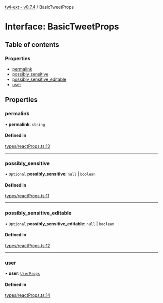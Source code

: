 [twi-ext - v0.7.4](../README.md) / BasicTweetProps

# Interface: BasicTweetProps

## Table of contents

### Properties

- [permalink](BasicTweetProps.md#permalink)
- [possibly\_sensitive](BasicTweetProps.md#possibly_sensitive)
- [possibly\_sensitive\_editable](BasicTweetProps.md#possibly_sensitive_editable)
- [user](BasicTweetProps.md#user)

## Properties

### permalink

• **permalink**: `string`

#### Defined in

[types/reactProps.ts:13](https://github.com/Robot-Inventor/twi-ext/blob/19fbc824eaabbe223fae85f0f2ec010bbe080cfc/src/types/reactProps.ts#L13)

___

### possibly\_sensitive

• `Optional` **possibly\_sensitive**: ``null`` \| `boolean`

#### Defined in

[types/reactProps.ts:11](https://github.com/Robot-Inventor/twi-ext/blob/19fbc824eaabbe223fae85f0f2ec010bbe080cfc/src/types/reactProps.ts#L11)

___

### possibly\_sensitive\_editable

• `Optional` **possibly\_sensitive\_editable**: ``null`` \| `boolean`

#### Defined in

[types/reactProps.ts:12](https://github.com/Robot-Inventor/twi-ext/blob/19fbc824eaabbe223fae85f0f2ec010bbe080cfc/src/types/reactProps.ts#L12)

___

### user

• **user**: [`UserProps`](UserProps.md)

#### Defined in

[types/reactProps.ts:14](https://github.com/Robot-Inventor/twi-ext/blob/19fbc824eaabbe223fae85f0f2ec010bbe080cfc/src/types/reactProps.ts#L14)
